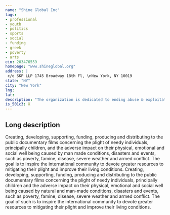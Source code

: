 ```yaml
---
name: "Shine Global Inc"
tags:
- professional
- youth
- politics
- sports
- social
- funding
- greek
- poverty
- arts
ein: 203476559
homepage: "www.shineglobal.org"
address: |
 c/o SKP LLP 1745 Broadway 18th Fl, \nNew York, NY 10019
state: "NY"
city: "New York"
lng: 
lat: 
description: "The organization is dedicated to ending abuse & exploitation of children through the production of documentary films and media products that raise awareness and inspire change. "
is_501c3: X
---
```


## Long description

Creating, developing, supporting, funding, producing and distributing to the public documentary films concerning the plight of needy individuals, principally children, and the adverse impact on their physical, emotional and social well being caused by man made conditions, disasters and events, such as poverty, famine, disease, severe weather and armed conflict. The goal is to inspire the international community to devote greater resources to mitigating their plight and improve their living conditions. Creating, developing, supporting, funding, producing and distributing to the public documentary films concerning the plight of needy individuals, principally children and the adverse impact on their physical, emotional and social well being caused by natural and man-made conditions, disasters and events, such as poverty, famine, disease, severe weather and armed conflict. The goal of such is to inspire the international community to devote greater resources to mitigating their plight and improve their living conditions. 
